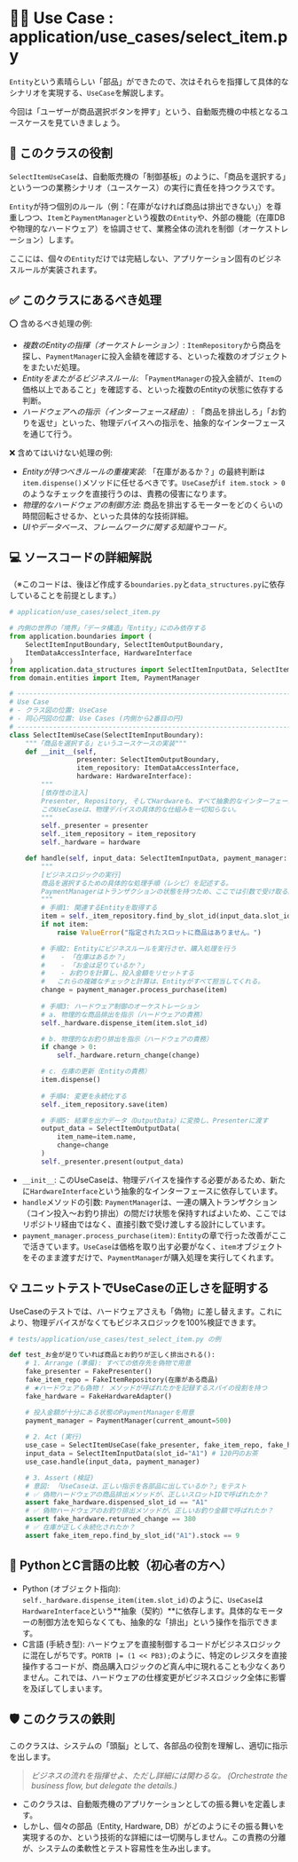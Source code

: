 # 👨‍🏫 Use Case : application/use\_cases/select\_item.py

`Entity`という素晴らしい「部品」ができたので、次はそれらを指揮して具体的なシナリオを実現する、`UseCase`を解説します。

今回は「ユーザーが商品選択ボタンを押す」という、自動販売機の中核となるユースケースを見ていきましょう。

## 🎯 このクラスの役割

`SelectItemUseCase`は、自動販売機の「制御基板」のように、「商品を選択する」という一つの業務シナリオ（ユースケース）の実行に責任を持つクラスです。

`Entity`が持つ個別のルール（例：「在庫がなければ商品は排出できない」）を尊重しつつ、`Item`と`PaymentManager`という複数の`Entity`や、外部の機能（在庫DBや物理的なハードウェア）を協調させて、業務全体の流れを制御（オーケストレーション）します。

ここには、個々の`Entity`だけでは完結しない、アプリケーション固有のビジネスルールが実装されます。

## ✅ このクラスにあるべき処理

⭕️ 含めるべき処理の例:

  * *複数のEntityの指揮（オーケストレーション）*:
    `ItemRepository`から商品を探し、`PaymentManager`に投入金額を確認する、といった複数のオブジェクトをまたいだ処理。
  * *Entityをまたがるビジネスルール*:
    「`PaymentManager`の投入金額が、`Item`の価格以上であること」を確認する、といった複数のEntityの状態に依存する判断。
  * *ハードウェアへの指示（インターフェース経由）*:
    「商品を排出しろ」「お釣りを返せ」といった、物理デバイスへの指示を、抽象的なインターフェースを通じて行う。

❌ 含めてはいけない処理の例:

  * *Entityが持つべきルールの重複実装*:
    「在庫があるか？」の最終判断は`item.dispense()`メソッドに任せるべきです。`UseCase`が`if item.stock > 0`のようなチェックを直接行うのは、責務の侵害になります。
  * *物理的なハードウェアの制御方法*:
    商品を排出するモーターをどのくらいの時間回転させるか、といった具体的な技術詳細。
  * *UIやデータベース、フレームワークに関する知識やコード。*

## 💻 ソースコードの詳細解説

（※このコードは、後ほど作成する`boundaries.py`と`data_structures.py`に依存していることを前提とします。）

```python
# application/use_cases/select_item.py

# 内側の世界の「境界」「データ構造」「Entity」にのみ依存する
from application.boundaries import (
    SelectItemInputBoundary, SelectItemOutputBoundary,
    ItemDataAccessInterface, HardwareInterface
)
from application.data_structures import SelectItemInputData, SelectItemOutputData
from domain.entities import Item, PaymentManager

# -----------------------------------------------------------------------------
# Use Case
# - クラス図の位置: UseCase
# - 同心円図の位置: Use Cases (内側から2番目の円)
# -----------------------------------------------------------------------------
class SelectItemUseCase(SelectItemInputBoundary):
    """「商品を選択する」というユースケースの実装"""
    def __init__(self,
                 presenter: SelectItemOutputBoundary,
                 item_repository: ItemDataAccessInterface,
                 hardware: HardwareInterface):
        """
        [依存性の注入]
        Presenter, Repository, そしてHardwareも、すべて抽象的なインターフェースとして受け取る。
        このUseCaseは、物理デバイスの具体的な仕組みを一切知らない。
        """
        self._presenter = presenter
        self._item_repository = item_repository
        self._hardware = hardware

    def handle(self, input_data: SelectItemInputData, payment_manager: PaymentManager):
        """
        [ビジネスロジックの実行]
        商品を選択するための具体的な処理手順（レシピ）を記述する。
        PaymentManagerはトランザクションの状態を持つため、ここでは引数で受け取る設計とする。
        """
        # 手順1: 関連するEntityを取得する
        item = self._item_repository.find_by_slot_id(input_data.slot_id)
        if not item:
            raise ValueError("指定されたスロットに商品はありません。")

        # 手順2: Entityにビジネスルールを実行させ、購入処理を行う
        #    - 「在庫はあるか？」
        #    - 「お金は足りているか？」
        #    - お釣りを計算し、投入金額をリセットする
        #   これらの複雑なチェックと計算は、Entityがすべて担当してくれる。
        change = payment_manager.process_purchase(item)
        
        # 手順3: ハードウェア制御のオーケストレーション
        # a. 物理的な商品排出を指示（ハードウェアの責務）
        self._hardware.dispense_item(item.slot_id)

        # b. 物理的なお釣り排出を指示（ハードウェアの責務）
        if change > 0:
            self._hardware.return_change(change)

        # c. 在庫の更新（Entityの責務）
        item.dispense()
        
        # 手順4: 変更を永続化する
        self._item_repository.save(item)

        # 手順5: 結果を出力データ（OutputData）に変換し、Presenterに渡す
        output_data = SelectItemOutputData(
            item_name=item.name,
            change=change
        )
        self._presenter.present(output_data)
```

  * `__init__`: このUseCaseは、物理デバイスを操作する必要があるため、新たに`HardwareInterface`という抽象的なインターフェースに依存しています。
  * `handle`メソッドの引数: `PaymentManager`は、一連の購入トランザクション（コイン投入〜お釣り排出）の間だけ状態を保持すればよいため、ここではリポジトリ経由ではなく、直接引数で受け渡しする設計にしています。
  * `payment_manager.process_purchase(item)`: `Entity`の章で行った改善がここで活きています。`UseCase`は価格を取り出す必要がなく、`item`オブジェクトをそのまま渡すだけで、`PaymentManager`が購入処理を実行してくれます。

## 💡 ユニットテストでUseCaseの正しさを証明する

UseCaseのテストでは、ハードウェアさえも「偽物」に差し替えます。これにより、物理デバイスがなくてもビジネスロジックを100%検証できます。

```python
# tests/application/use_cases/test_select_item.py の例

def test_お金が足りていれば商品とお釣りが正しく排出される():
    # 1. Arrange (準備): すべての依存先を偽物で用意
    fake_presenter = FakePresenter()
    fake_item_repo = FakeItemRepository(在庫がある商品)
    # ★ハードウェアも偽物！ メソッドが呼ばれたかを記録するスパイの役割を持つ
    fake_hardware = FakeHardwareAdapter() 

    # 投入金額が十分にある状態のPaymentManagerを用意
    payment_manager = PaymentManager(current_amount=500)
    
    # 2. Act (実行)
    use_case = SelectItemUseCase(fake_presenter, fake_item_repo, fake_hardware)
    input_data = SelectItemInputData(slot_id="A1") # 120円のお茶
    use_case.handle(input_data, payment_manager)

    # 3. Assert (検証)
    # 意図: 「UseCaseは、正しい指示を各部品に出しているか？」をテスト
    # ✅ 偽物ハードウェアの商品排出メソッドが、正しいスロットIDで呼ばれたか？
    assert fake_hardware.dispensed_slot_id == "A1"
    # ✅ 偽物ハードウェアのお釣り排出メソッドが、正しいお釣り金額で呼ばれたか？
    assert fake_hardware.returned_change == 380
    # ✅ 在庫が正しく永続化されたか？
    assert fake_item_repo.find_by_slot_id("A1").stock == 9
```

## 🐍 PythonとC言語の比較（初心者の方へ）

  * Python (オブジェクト指向): `self._hardware.dispense_item(item.slot_id)`のように、`UseCase`は`HardwareInterface`という\*\*抽象（契約）\*\*に依存します。具体的なモーターの制御方法を知らなくても、抽象的な「排出」という操作を指示できます。
  * C言語 (手続き型): ハードウェアを直接制御するコードがビジネスロジックに混在しがちです。`PORTB |= (1 << PB3);`のように、特定のレジスタを直接操作するコードが、商品購入ロジックのど真ん中に現れることも少なくありません。これでは、ハードウェアの仕様変更がビジネスロジック全体に影響を及ぼしてしまいます。

## 🛡️ このクラスの鉄則

このクラスは、システムの「頭脳」として、各部品の役割を理解し、適切に指示を出します。

> *ビジネスの流れを指揮せよ、ただし詳細には関わるな。 (Orchestrate the business flow, but delegate the details.)*

  * このクラスは、自動販売機のアプリケーションとしての振る舞いを定義します。
  * しかし、個々の部品（Entity, Hardware, DB）がどのようにその振る舞いを実現するのか、という技術的な詳細には一切関与しません。この責務の分離が、システムの柔軟性とテスト容易性を生み出します。